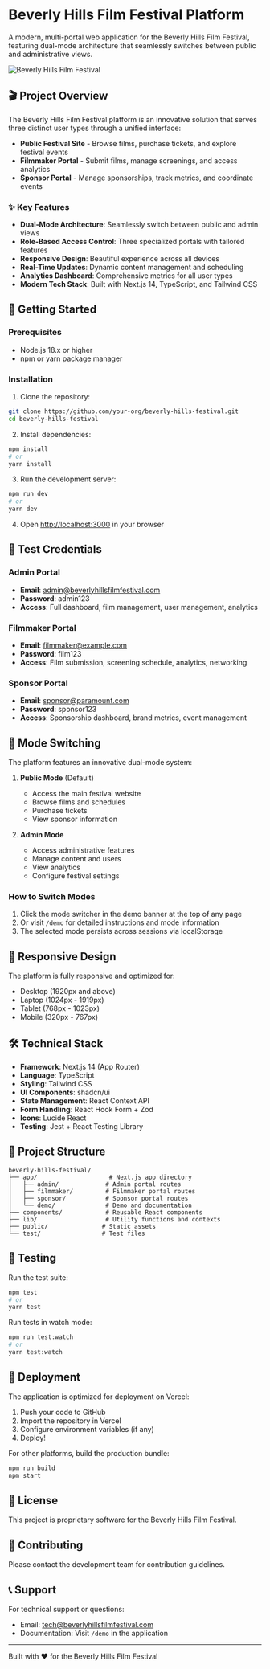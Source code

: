 # Beverly Hills Film Festival Platform

A modern, multi-portal web application for the Beverly Hills Film Festival, featuring dual-mode architecture that seamlessly switches between public and administrative views.

![Beverly Hills Film Festival](https://via.placeholder.com/1200x300/663399/ffffff?text=Beverly+Hills+Film+Festival)

## 🎬 Project Overview

The Beverly Hills Film Festival platform is an innovative solution that serves three distinct user types through a unified interface:

- **Public Festival Site** - Browse films, purchase tickets, and explore festival events
- **Filmmaker Portal** - Submit films, manage screenings, and access analytics
- **Sponsor Portal** - Manage sponsorships, track metrics, and coordinate events

### ✨ Key Features

- **Dual-Mode Architecture**: Seamlessly switch between public and admin views
- **Role-Based Access Control**: Three specialized portals with tailored features
- **Responsive Design**: Beautiful experience across all devices
- **Real-Time Updates**: Dynamic content management and scheduling
- **Analytics Dashboard**: Comprehensive metrics for all user types
- **Modern Tech Stack**: Built with Next.js 14, TypeScript, and Tailwind CSS

## 🚀 Getting Started

### Prerequisites

- Node.js 18.x or higher
- npm or yarn package manager

### Installation

1. Clone the repository:
```bash
git clone https://github.com/your-org/beverly-hills-festival.git
cd beverly-hills-festival
```

2. Install dependencies:
```bash
npm install
# or
yarn install
```

3. Run the development server:
```bash
npm run dev
# or
yarn dev
```

4. Open [http://localhost:3000](http://localhost:3000) in your browser

## 🔑 Test Credentials

### Admin Portal
- **Email**: admin@beverlyhillsfilmfestival.com
- **Password**: admin123
- **Access**: Full dashboard, film management, user management, analytics

### Filmmaker Portal
- **Email**: filmmaker@example.com
- **Password**: film123
- **Access**: Film submission, screening schedule, analytics, networking

### Sponsor Portal
- **Email**: sponsor@paramount.com
- **Password**: sponsor123
- **Access**: Sponsorship dashboard, brand metrics, event management

## 🔄 Mode Switching

The platform features an innovative dual-mode system:

1. **Public Mode** (Default)
   - Access the main festival website
   - Browse films and schedules
   - Purchase tickets
   - View sponsor information

2. **Admin Mode**
   - Access administrative features
   - Manage content and users
   - View analytics
   - Configure festival settings

### How to Switch Modes

1. Click the mode switcher in the demo banner at the top of any page
2. Or visit `/demo` for detailed instructions and mode information
3. The selected mode persists across sessions via localStorage

## 📱 Responsive Design

The platform is fully responsive and optimized for:
- Desktop (1920px and above)
- Laptop (1024px - 1919px)
- Tablet (768px - 1023px)
- Mobile (320px - 767px)

## 🛠️ Technical Stack

- **Framework**: Next.js 14 (App Router)
- **Language**: TypeScript
- **Styling**: Tailwind CSS
- **UI Components**: shadcn/ui
- **State Management**: React Context API
- **Form Handling**: React Hook Form + Zod
- **Icons**: Lucide React
- **Testing**: Jest + React Testing Library

## 📂 Project Structure

```
beverly-hills-festival/
├── app/                    # Next.js app directory
│   ├── admin/             # Admin portal routes
│   ├── filmmaker/         # Filmmaker portal routes
│   ├── sponsor/           # Sponsor portal routes
│   └── demo/              # Demo and documentation
├── components/            # Reusable React components
├── lib/                   # Utility functions and contexts
├── public/               # Static assets
└── test/                 # Test files
```

## 🧪 Testing

Run the test suite:
```bash
npm test
# or
yarn test
```

Run tests in watch mode:
```bash
npm run test:watch
# or
yarn test:watch
```

## 🚢 Deployment

The application is optimized for deployment on Vercel:

1. Push your code to GitHub
2. Import the repository in Vercel
3. Configure environment variables (if any)
4. Deploy!

For other platforms, build the production bundle:
```bash
npm run build
npm start
```

## 📝 License

This project is proprietary software for the Beverly Hills Film Festival.

## 🤝 Contributing

Please contact the development team for contribution guidelines.

## 📞 Support

For technical support or questions:
- Email: tech@beverlyhillsfilmfestival.com
- Documentation: Visit `/demo` in the application

---

Built with ❤️ for the Beverly Hills Film Festival